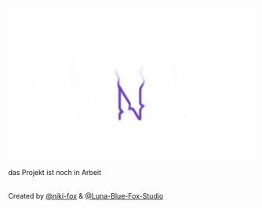 [![LUNA](https://github.com/Luna-Blue-Fox-Studio/Open-Source-Luna-AI/blob/409ec406c3251c01dbee1393e0bf606ad3c84567/LUNA.png)](https://sites.google.com/view/bluefoxstudio/luna-ki-system)

das Projekt ist noch in Arbeit

<br>Created by [@niki-fox](https://github.com/niki-fox) & [@Luna-Blue-Fox-Studio](https://github.com/Luna-Blue-Fox-Studio)
